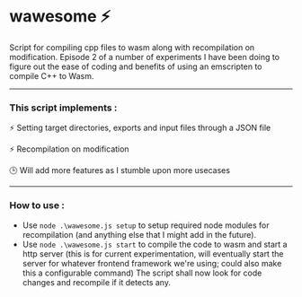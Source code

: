 # wawesome :zap:
Script for compiling cpp files to wasm along with recompilation on modification.
Episode 2 of a number of experiments I have been doing to figure out the ease of coding and benefits of using an emscripten to compile C++ to Wasm.

---

### This script implements :

:zap: Setting target directories, exports and input files through a JSON file

:zap: Recompilation on modification

:clock3: Will add more features as I stumble upon more usecases

---

### How to use :

- Use `node .\wawesome.js setup` to setup required node modules for recompilation (and anything else that I might add in the future).
- Use `node .\wawesome.js start` to compile the code to wasm and start a http server 
(this is for current experimentation, will eventually start the server for whatever frontend framework we're using; could also make this a configurable command)
The script shall now look for code changes and recompile if it detects any.
